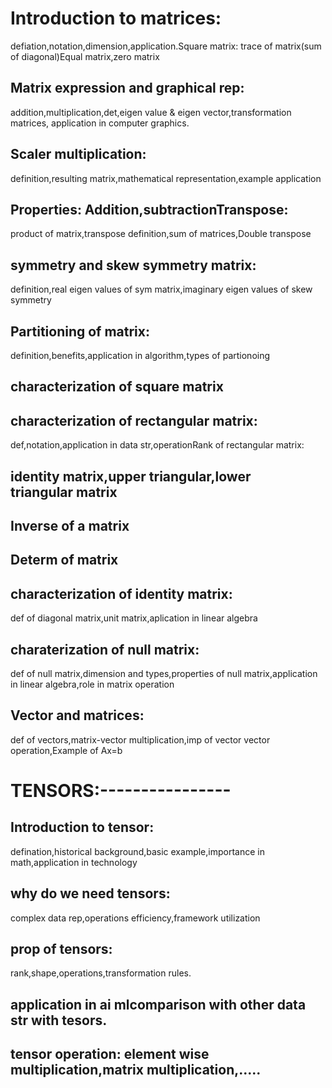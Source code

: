 # Introduction to matrices: 
  defiation,notation,dimension,application.Square matrix: trace of matrix(sum of diagonal)Equal matrix,zero matrix
## Matrix expression and graphical rep: 
  addition,multiplication,det,eigen value & eigen vector,transformation matrices, application in computer graphics.
## Scaler multiplication: 
  definition,resulting matrix,mathematical representation,example application
## Properties: Addition,subtractionTranspose: 
  product of matrix,transpose definition,sum of matrices,Double transpose
## symmetry and skew symmetry matrix: 
  definition,real eigen values of sym matrix,imaginary eigen values of skew symmetry
## Partitioning of matrix: 
  definition,benefits,application in algorithm,types of partionoing
## characterization of square matrix
## characterization of rectangular matrix: 
  def,notation,application in data str,operationRank of rectangular matrix:
## identity matrix,upper triangular,lower triangular matrix
## Inverse of a matrix
## Determ of matrix
## characterization of identity matrix: 
  def of diagonal matrix,unit matrix,aplication in linear algebra
## charaterization of null matrix: 
  def of null matrix,dimension and types,properties of null matrix,application in linear algebra,role in matrix operation
## Vector and matrices: 
  def of vectors,matrix-vector multiplication,imp of vector vector operation,Example of Ax=b


# TENSORS:----------------


## Introduction to tensor: 
  defination,historical background,basic example,importance in math,application in technology
## why do we need tensors: 
  complex data rep,operations efficiency,framework utilization
## prop of tensors: 
  rank,shape,operations,transformation rules.

## application in ai mlcomparison with other data str with tesors.
## tensor operation: element wise multiplication,matrix multiplication,.....





